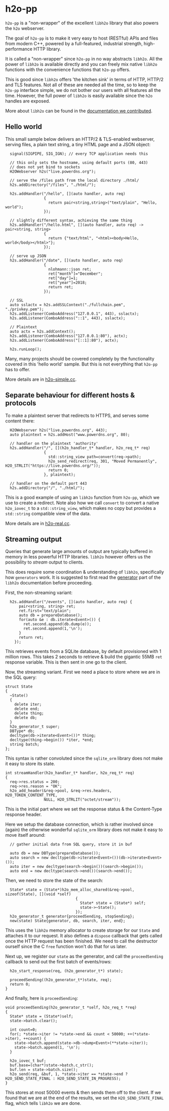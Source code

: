 # h2o-pp
`h2o-pp` is a "non-wrapper" of the excellent `libh2o` library that also
powers the `h2o` webserver.

The goal of `h2o-pp` is to make it very easy to host (RESTful) APIs and
files from modern C++, powered by a full-featured, industrial strength,
high-performance HTTP library.

It is called a "non-wrapper" since `h2o-pp` in no way abstracts `libh2o`.
All the power of `libh2o` is available directly and you can freely mix
native `libh2o` functions with the convenience functions that `h2o-pp`
offers.

This is good since `libh2o` offers 'the kitchen sink' in terms of HTTP,
HTTP/2 and TLS features. Not all of these are needed all the time, so to
keep the `h2o-pp` interface simple, we do not bother our users with all
features all the time. However, the full power of `libh2o` is easily
available since the `h2o` handles are exposed.

More about `libh2o` can be found in the [documentation we
contributed](https://powerdns.org/libh2o).

## Hello world
This small sample below delivers an HTTP/2 & TLS-enabled webserver, serving
files, a plain text string, a tiny HTML page and a JSON object:

```
  signal(SIGPIPE, SIG_IGN); // every TCP application needs this

  // this only sets the hostname, using default ports (80, 443)
  // does not yet bind to sockets
  H2OWebserver h2s("live.powerdns.org"); 

  // serve the /files path from the local directory ./html/
  h2s.addDirectory("/files", "./html/");

  h2s.addHandler("/hello", [](auto handler, auto req) 
                 {
                   return pair<string,string>("text/plain", "Hello, world");
                 });

  // slightly different syntax, achieving the same thing
  h2s.addHandler("/hello.html", [](auto handler, auto req) -> pair<string, string>
                 {
                   return {"text/html", "<html><body>Hello, world</body></html>"};
                 });

  // serve up JSON
  h2s.addHandler("/date", [](auto handler, auto req) 
                 {
                   nlohmann::json ret;
                   ret["month"]="December";
                   ret["day"]=1;
                   ret["year"]=2018;
                   return ret;
                 });

  // SSL 
  auto sslactx = h2s.addSSLContext("./fullchain.pem", "./privkey.pem");
  h2s.addListener(ComboAddress("127.0.0.1", 443), sslactx);
  h2s.addListener(ComboAddress("::1", 443), sslactx);

  // Plaintext
  auto actx = h2s.addContext();
  h2s.addListener(ComboAddress("127.0.0.1:80"), actx);
  h2s.addListener(ComboAddress("[::1]:80"), actx);
 
  h2s.runLoop();
```

Many, many projects should be covered completely by the functionality
covered in this 'hello world' sample. But this is not everything that
`h2o-pp` has to offer. 

More details are in
[h2o-simple.cc](https://github.com/ahupowerdns/powerblog/blob/master/h2o-real.cc).

## Separate behaviour for different hosts & protocols
To make a plaintext server that redirects to HTTPS, and serves some content
there:

```
  H2OWebserver h2s("live.powerdns.org", 443); 
  auto plaintext = h2s.addHost("www.powerdns.org", 80);

  // handler on the plaintext 'authority'
  h2s.addHandler("/", [](h2o_handler_t* handler, h2o_req_t* req)
                 {
                   std::string_view path=convert(req->path);
                   h2o_send_redirect(req, 301, "Moved Permanently", H2O_STRLIT("https://live.powerdns.org/"));
                   return 0;
                 }, plaintext); 

  // handler on the default port 443
  h2s.addDirectory("/", "./html/");
```

This is a good example of using an `libh2o` function from `h2o-pp`, which we
use to create a redirect. Note also how we call `convert` to convert a
native `h2o_iovec_t` to a `std::string_view`, which makes no copy but
provides a `std::string` compatible view of the data.

More details are in
[h2o-real.cc](https://github.com/ahupowerdns/powerblog/blob/master/h2o-real.cc).

## Streaming output
Queries that generate large amounts of output are typically buffered in
memory in less powerful HTTP libraries. `libh2o` however offers us the
possibility to *stream* output to clients.

This does require some coordination & understanding of `libh2o`,
specifically how `generators` work. It is suggested to first read the
[generator](https://powerdns.org/libh2o/#generators) part of the `libh2o`
documentation before proceeding.

First, the non-streaming variant:

```
  h2s.addHandler("/events", [](auto handler, auto req) {
      pair<string, string> ret;
      ret.first="text/plain";
      auto db = prepareDatabase();
      for(auto &e : db.iterate<Event>()) {
        ret.second.append(db.dump(e));
        ret.second.append(1,'\n');
      }
      return ret;
    });
```
This retrieves events from a SQLite database, by default provisioned with 1
million rows. This takes 2 seconds to retrieve & build the gigantic 55MB
`ret` response variable. This is then sent in one go to the client.

Now, the streaming variant. First we need a place to store where we are in
the SQL query:

```
struct State
{
  ~State()
  {
    delete iter;
    delete end;
    delete thing;
    delete db;
  }
  h2o_generator_t super;
  DBType* db;
  decltype(db->iterate<Event>())* thing;
  decltype(thing->begin()) *iter, *end;
  string batch;
};
```

This syntax is rather convoluted since the `sqlite_orm` library does not
make it easy to store its state.

```
int streamHandler(h2o_handler_t* handler, h2o_req_t* req)
{
  req->res.status = 200;
  req->res.reason = "OK";
  h2o_add_header(&req->pool, &req->res.headers, H2O_TOKEN_CONTENT_TYPE, 
                 NULL, H2O_STRLIT("octet/stream"));
```

This is the initial part where we set the response status & the Content-Type
response header.

Here we setup the database connection, which is rather involved since
(again) the otherwise wonderful `sqlite_orm` library does not make it easy
to move itself around:
      
```
  // gather initial data from SQL query, store it in buf

  auto db = new DBType(prepareDatabase());
  auto search = new decltype(db->iterate<Event>())(db->iterate<Event>());
  auto iter = new decltype(search->begin())(search->begin());
  auto end = new decltype(search->end())(search->end());
```

Then, we need to store the state of the search:

```
  State* state = (State*)h2o_mem_alloc_shared(&req->pool, sizeof(State), [](void *self)
                               {
                                 State* state = (State*) self;
                                 state->~State();
                               });
  h2o_generator_t generator{proceedSending, stopSending};
  new(state) State{generator, db, search, iter, end}; 
```

This uses the `libh2o` memory allocator to create storage for our `State`
and attaches it to our request. It also defines a `dispose` callback that
gets called once the HTTP request has been finished. We need to call the
destructor ourself since the C `free` function won't do that for us later.

Next up, we register our `state` as the generator, and call the
`proceedSending` callback to send out the first batch of events/rows:

```
  h2o_start_response(req, (h2o_generator_t*) state);
  
  proceedSending((h2o_generator_t*)state, req);
  return 0;
}
```

And finally, here is `proceedSending`:

```
void proceedSending(h2o_generator_t *self, h2o_req_t *req)
{
  State* state = (State*)self;
  state->batch.clear();

  int count=0;
  for(; *state->iter != *state->end && count < 50000; ++(*state->iter), ++count) {
    state->batch.append(state->db->dump<Event>(**state->iter));
    state->batch.append(1, '\n');
  }
  
  h2o_iovec_t buf;
  buf.base=(char*)state->batch.c_str();
  buf.len = state->batch.size();
  h2o_send(req, &buf, 1, *state->iter == *state->end ? H2O_SEND_STATE_FINAL : H2O_SEND_STATE_IN_PROGRESS);
}
```

This stores at most 50000 events & then sends them off to the client. If we
found that we are at the end of the results, we set the
`H2O_SEND_STATE_FINAL` flag, which tells `libh2o` we are done.
